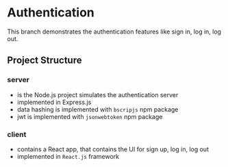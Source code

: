# Authentication

This branch demonstrates the authentication features like sign in, log in, log out.

## Project Structure

### server

-   is the Node.js project simulates the authentication server
-   implemented in Express.js
-   data hashing is implemented with `bscripjs` npm package
-   jwt is implemented with `jsonwebtoken` npm package

### client

-   contains a React app, that contains the UI for sign up, log in, log out
-   implemented in `React.js` framework
